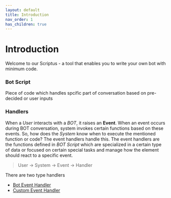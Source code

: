 ```yaml
---
layout: default
title: Introduction
nav_order: 1
has_children: true
---
```

# Introduction

Welcome to our Scriptus - a tool that enables you to write your own bot with minimum code.


### Bot Script
Piece of code which handles spcific part of conversation based on pre-decided or user inputs


### Handlers
When a *User* interacts with a *BOT*, it raises an **Event**. When an event occurs during BOT conversation, system invokes certain functions based on these events. So, how does the _System_ know when to execute the mentioned function or code? The event handlers handle this. The event handlers are the functions defined in _BOT Script_ which are specialized in a certain type of data or focused on certain special tasks and manage how the element should react to a specific event. 

> User &rarr; System &rarr; Event &rarr; Handler 

There are two type handlers
* [Bot Event Handler](guide/#bot-event-handlers)
* [Custom Event Handler](guide/#custom-event-handlers)